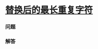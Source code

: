 # [替换后的最长重复字符](https://leetcode-cn.com/problems/longest-repeating-character-replacement)

### 问题

### 解答

```

```

